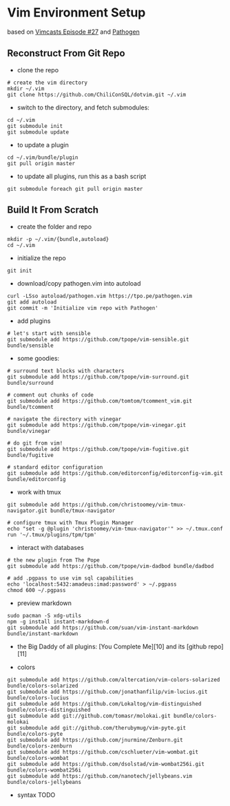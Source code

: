 # Vim Environment Setup

based on [Vimcasts Episode #27](http://vimcasts.org/episodes/synchronizing-plugins-with-git-submodules-and-pathogen/) and [Pathogen](https://github.com/tpope/vim-pathogen#pathogenvim)

## Reconstruct From Git Repo

- clone the repo
```
# create the vim directory
mkdir ~/.vim
git clone https://github.com/ChiliConSQL/dotvim.git ~/.vim
```

- switch to the  directory, and fetch submodules:
```
cd ~/.vim
git submodule init
git submodule update
```

- to update a plugin
```
cd ~/.vim/bundle/plugin
git pull origin master
```

- to update all plugins, run this as a bash script
```
git submodule foreach git pull origin master
```

## Build It From Scratch

- create the folder and repo
```
mkdir -p ~/.vim/{bundle,autoload}
cd ~/.vim
```

- initialize the repo
```
git init
```

- download/copy pathogen.vim into autoload
```
curl -LSso autoload/pathogen.vim https://tpo.pe/pathogen.vim
git add autoload
git commit -m 'Initialize vim repo with Pathogen'
```

- add plugins

```
# let's start with sensible
git submodule add https://github.com/tpope/vim-sensible.git	bundle/sensible
```

- some goodies:

```
# surround text blocks with characters
git submodule add https://github.com/tpope/vim-surround.git bundle/surround

# comment out chunks of code
git submodule add https://github.com/tomtom/tcomment_vim.git bundle/tcomment

# navigate the directory with vinegar
git submodule add https://github.com/tpope/vim-vinegar.git bundle/vinegar

# do git from vim!
git submodule add https://github.com/tpope/vim-fugitive.git bundle/fugitive

# standard editor configuration
git submodule add https://github.com/editorconfig/editorconfig-vim.git bundle/editorconfig
```

- work with tmux
```
git submodule add https://github.com/christoomey/vim-tmux-navigator.git bundle/tmux-navigator

# configure tmux with Tmux Plugin Manager
echo "set -g @plugin 'christoomey/vim-tmux-navigator'" >> ~/.tmux.conf
run '~/.tmux/plugins/tpm/tpm'
```

- interact with databases
```
# the new plugin from The Pope
git submodule add https://github.com/tpope/vim-dadbod bundle/dadbod

# add .pgpass to use vim sql capabilities
echo 'localhost:5432:amadeus:imad:password' > ~/.pgpass
chmod 600 ~/.pgpass
```

- preview markdown
```
sudo pacman -S xdg-utils
npm -g install instant-markdown-d
git submodule add https://github.com/suan/vim-instant-markdown bundle/instant-markdown
```

- the Big Daddy of all plugins:
[You Complete Me][10] and its [github repo] [11]

- colors

```
git submodule add https://github.com/altercation/vim-colors-solarized bundle/colors-solarized
git submodule add https://github.com/jonathanfilip/vim-lucius.git bundle/colors-lucius
git submodule add https://github.com/Lokaltog/vim-distinguished bundle/colors-distinguished
git submodule add git://github.com/tomasr/molokai.git bundle/colors-molokai
git submodule add git://github.com/therubymug/vim-pyte.git bundle/colors-pyte
git submodule add https://github.com/jnurmine/Zenburn.git bundle/colors-zenburn
git submodule add https://github.com/cschlueter/vim-wombat.git bundle/colors-wombat
git submodule add https://github.com/dsolstad/vim-wombat256i.git bundle/colors-wombat256i
git submodule add https://github.com/nanotech/jellybeans.vim bundle/colors-jellybeans
```

- syntax
TODO
